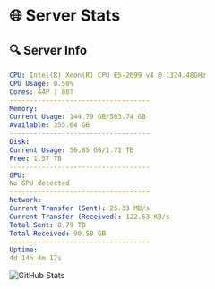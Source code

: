 # 🌐 Server Stats
## 🔍 Server Info
```yaml
CPU: Intel(R) Xeon(R) CPU E5-2699 v4 @ 1324.48GHz
CPU Usage: 0.50%
Cores: 44P | 88T
-----------------------------------
Memory:
Current Usage: 144.79 GB/503.74 GB
Available: 355.64 GB
-----------------------------------
Disk:
Current Usage: 56.85 GB/1.71 TB
Free: 1.57 TB
-----------------------------------
GPU:
No GPU detected
-----------------------------------
Network:
Current Transfer (Sent): 25.33 MB/s
Current Transfer (Received): 122.63 KB/s
Total Sent: 8.79 TB
Total Received: 90.50 GB
-----------------------------------
Uptime:
4d 14h 4m 17s
```
![GitHub Stats](https://img.shields.io/badge/Updated-2025-03-12_11:27:06-blue)